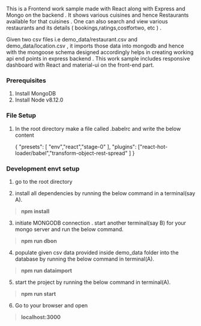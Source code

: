 
This is a Frontend work sample made with React along with Express and Mongo on the backend .
It shows various cuisines and hence Restaurants available for that cuisines . One can also search and view various restaurants and its details ( bookings,ratings,costfortwo, etc ) . 

Given two csv files i.e demo_data/restaurant.csv and demo_data/location.csv , it imports those data into mongodb and hence with the mongoose schema designed accordingly helps in creating working api end points in express backend .
This work sample includes responsive dashboard with React and material-ui on the front-end part.

### Prerequisites ##
1. Install MongoDB 
2. Install Node v8.12.0

### File Setup ##
1. In the root directory make a file called .babelrc and write the below content

	{
		  "presets": [ "env","react","stage-0" ],
		  "plugins": ["react-hot-loader/babel","transform-object-rest-spread" ]
	}


### Development envt setup ###

1. go to the root directory

2. install all dependencies by running the below command in a terminal(say A).
> **npm install**

3. initiate MONGODB connection . start another terminal(say B) for your mongo server and run the below command. 
> **npm run dbon**

4. populate given csv data provided inside demo_data folder into the database by running the below command in terminal(A).
> **npm run dataimport**

5. start the project by running the below command in terminal(A).
> **npm run start**

6. Go to your browser and open
> **localhost:3000**

